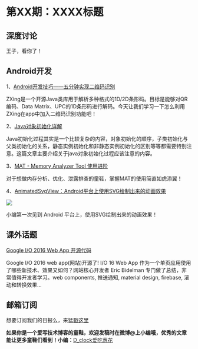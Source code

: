 # 第XX期：XXXX标题

## 深度讨论

[]()

王子，看你了！
## Android开发

1、[Android开发技巧——五分钟实现二维码识别](http://blog.csdn.net/qq_17475155/article/details/51607141)

ZXing是一个开源Java类库用于解析多种格式的1D/2D条形码。目标是能够对QR编码、Data Matrix、UPC的1D条形码进行解码。今天让我们学习一下怎么利用ZXing在app中加入二维码识别功能吧！

2、[Java对象初始化详解](http://mysun.iteye.com/blog/1596959)

Java初始化过程其实是一个比较复杂的内容，对象初始化的顺序，子类初始化与父类初始化的关系，静态实例初始化和非静态实例初始化的区别等等都需要特别注意。这篇文章主要介绍关于java对象初始化过程应该注意的内容。

3、[MAT - Memory Analyzer Tool 使用进阶](http://www.lightskystreet.com/2015/09/01/mat_usage/)

对于想做内存分析、优化、泄露排查的童鞋，掌握MAT的使用简直如虎添翼！

4、[AnimatedSvgView：Android平台上使用SVG绘制出来的动画效果](https://github.com/jaredrummler/AnimatedSvgView)

![](https://github.com/jaredrummler/AnimatedSvgView/raw/master/demo/demo.gif)

小编第一次见到 Android 平台上，使用SVG绘制出来的动画效果！

## 课外话题

[Google I/O 2016 Web App 开源代码](https://github.com/GoogleChrome/ioweb2016)

Google I/O 2016 web app(网站)开源了! I/O 16 Web App 作为一个单页应用使用了哪些新技术、效果又如何？网站核心开发者 Eric Bidelman 专门做了总结，非常值得开发者学习。web components, 推送通知, material design, firebase, 滚动和转换效果…


## 邮箱订阅

想要订阅我们的日报么，来[猛戳这里](http://list.qq.com/cgi-bin/qf_invite?id=d469993d2c888e971c0fbb2309c4d84256968386b126b967)

**如果你是一个爱写技术博客的童鞋，欢迎发稿时在微博@上小编哦，优秀的文章能让更多童鞋们看到！小编：**[D_clock爱吃葱花](http://weibo.com/2480694892/profile?rightmod=1&wvr=6&mod=personinfo&is_all=1)

